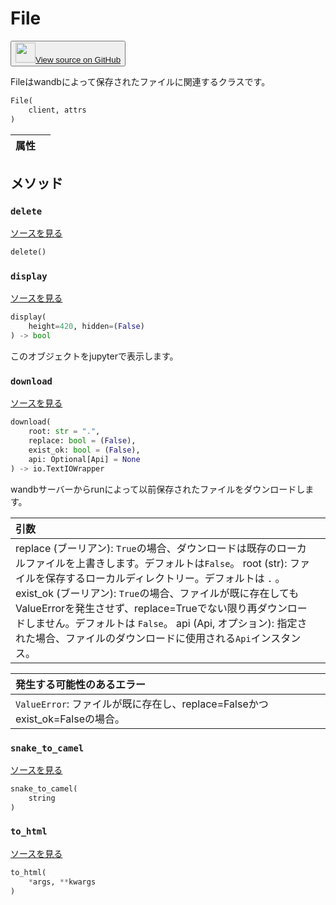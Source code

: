 
# File

<p><button style={{display: 'flex', alignItems: 'center', backgroundColor: 'white', border: '1px solid #ddd', padding: '10px', borderRadius: '6px', cursor: 'pointer', boxShadow: '0 2px 3px rgba(0,0,0,0.1)', transition: 'all 0.3s'}}><a href='https://www.github.com/wandb/wandb/tree/v0.17.1/wandb/apis/public/files.py#L108-L195' style={{fontSize: '1.2em', display: 'flex', alignItems: 'center'}}><img src='https://github.githubassets.com/images/modules/logos_page/GitHub-Mark.png' height='32px' width='32px' style={{marginRight: '10px'}}/>View source on GitHub</a></button></p>

Fileはwandbによって保存されたファイルに関連するクラスです。

```python
File(
    client, attrs
)
```

| 属性 |  |
| :--- | :--- |

## メソッド

### `delete`

[ソースを見る](https://www.github.com/wandb/wandb/tree/v0.17.1/wandb/apis/public/files.py#L175-L188)

```python
delete()
```

### `display`

[ソースを見る](https://www.github.com/wandb/wandb/tree/v0.17.1/wandb/apis/attrs.py#L15-L26)

```python
display(
    height=420, hidden=(False)
) -> bool
```

このオブジェクトをjupyterで表示します。

### `download`

[ソースを見る](https://www.github.com/wandb/wandb/tree/v0.17.1/wandb/apis/public/files.py#L134-L173)

```python
download(
    root: str = ".",
    replace: bool = (False),
    exist_ok: bool = (False),
    api: Optional[Api] = None
) -> io.TextIOWrapper
```

wandbサーバーからrunによって以前保存されたファイルをダウンロードします。

| 引数 |  |
| :--- | :--- |
|  replace (ブーリアン): `True`の場合、ダウンロードは既存のローカルファイルを上書きします。デフォルトは`False`。 root (str): ファイルを保存するローカルディレクトリー。デフォルトは `.` 。 exist_ok (ブーリアン): `True`の場合、ファイルが既に存在してもValueErrorを発生させず、replace=Trueでない限り再ダウンロードしません。デフォルトは `False`。 api (Api, オプション): 指定された場合、ファイルのダウンロードに使用される`Api`インスタンス。 |

| 発生する可能性のあるエラー |  |
| :--- | :--- |
|  `ValueError`: ファイルが既に存在し、replace=Falseかつexist_ok=Falseの場合。 |

### `snake_to_camel`

[ソースを見る](https://www.github.com/wandb/wandb/tree/v0.17.1/wandb/apis/attrs.py#L11-L13)

```python
snake_to_camel(
    string
)
```

### `to_html`

[ソースを見る](https://www.github.com/wandb/wandb/tree/v0.17.1/wandb/apis/attrs.py#L28-L29)

```python
to_html(
    *args, **kwargs
)
```